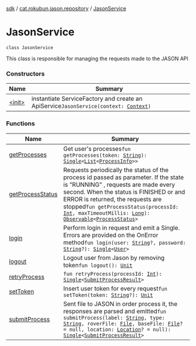 [sdk](../../index.md) / [cat.rokubun.jason.repository](../index.md) / [JasonService](./index.md)

# JasonService

`class JasonService`

This class is responsible for managing the requests made to the JASON API

### Constructors

| Name | Summary |
|---|---|
| [&lt;init&gt;](-init-.md) | instantiate ServiceFactory and create an ApiService`JasonService(context: `[`Context`](https://d.android.com/reference/android/content/Context.html)`)` |

### Functions

| Name | Summary |
|---|---|
| [getProcesses](get-processes.md) | Get user's processes`fun getProcesses(token: `[`String`](https://kotlinlang.org/api/latest/jvm/stdlib/kotlin/-string/index.html)`): `[`Single`](http://reactivex.io/RxJava/javadoc/io/reactivex/Single.html)`<`[`List`](https://kotlinlang.org/api/latest/jvm/stdlib/kotlin.collections/-list/index.html)`<`[`ProcessInfo`](../../cat.rokubun.jason/-process-info/index.md)`>>` |
| [getProcessStatus](get-process-status.md) | Requests periodically the status of the process id passed as parameter. If the state is "RUNNING" , requests are made every second. When the status is FINISHED or and ERROR is returned, the requests are stopped`fun getProcessStatus(processId: `[`Int`](https://kotlinlang.org/api/latest/jvm/stdlib/kotlin/-int/index.html)`, maxTimeoutMillis: `[`Long`](https://kotlinlang.org/api/latest/jvm/stdlib/kotlin/-long/index.html)`): `[`Observable`](http://reactivex.io/RxJava/javadoc/io/reactivex/Observable.html)`<`[`ProcessStatus`](../../cat.rokubun.jason/-process-status/index.md)`>` |
| [login](login.md) | Perform login in request and emit a Single. Errors are provided on the OnError method`fun login(user: `[`String`](https://kotlinlang.org/api/latest/jvm/stdlib/kotlin/-string/index.html)`?, password: `[`String`](https://kotlinlang.org/api/latest/jvm/stdlib/kotlin/-string/index.html)`?): `[`Single`](http://reactivex.io/RxJava/javadoc/io/reactivex/Single.html)`<`[`User`](../../cat.rokubun.jason/-user/index.md)`>` |
| [logout](logout.md) | Logout user from Jason by removing token`fun logout(): `[`Unit`](https://kotlinlang.org/api/latest/jvm/stdlib/kotlin/-unit/index.html) |
| [retryProcess](retry-process.md) | `fun retryProcess(processId: `[`Int`](https://kotlinlang.org/api/latest/jvm/stdlib/kotlin/-int/index.html)`): `[`Single`](http://reactivex.io/RxJava/javadoc/io/reactivex/Single.html)`<`[`SubmitProcessResult`](../../cat.rokubun.jason.repository.remote.dto/-submit-process-result/index.md)`>` |
| [setToken](set-token.md) | Insert user token for every request`fun setToken(token: `[`String`](https://kotlinlang.org/api/latest/jvm/stdlib/kotlin/-string/index.html)`?): `[`Unit`](https://kotlinlang.org/api/latest/jvm/stdlib/kotlin/-unit/index.html) |
| [submitProcess](submit-process.md) | Sent file to JASON in order process it, the responses are parsed and emitted`fun submitProcess(label: `[`String`](https://kotlinlang.org/api/latest/jvm/stdlib/kotlin/-string/index.html)`, type: `[`String`](https://kotlinlang.org/api/latest/jvm/stdlib/kotlin/-string/index.html)`, roverFile: `[`File`](https://docs.oracle.com/javase/6/docs/api/java/io/File.html)`, baseFile: `[`File`](https://docs.oracle.com/javase/6/docs/api/java/io/File.html)`? = null, location: `[`Location`](../../cat.rokubun.jason/-location/index.md)`? = null): `[`Single`](http://reactivex.io/RxJava/javadoc/io/reactivex/Single.html)`<`[`SubmitProcessResult`](../../cat.rokubun.jason.repository.remote.dto/-submit-process-result/index.md)`>` |
